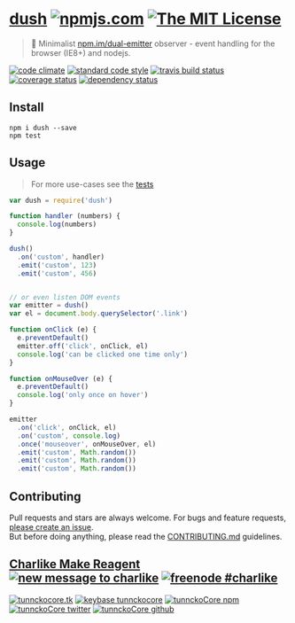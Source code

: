 # [dush][author-www-url] [![npmjs.com][npmjs-img]][npmjs-url] [![The MIT License][license-img]][license-url] 

> :clap: Minimalist [npm.im/dual-emitter][dual-emitter] observer - event handling for the browser (IE8+) and nodejs.

[![code climate][codeclimate-img]][codeclimate-url] [![standard code style][standard-img]][standard-url] [![travis build status][travis-img]][travis-url] [![coverage status][cov-img]][cov-url] [![dependency status][david-img]][david-url]


## Install
```
npm i dush --save
npm test
```


## Usage
> For more use-cases see the [tests](./test.js)

```js
var dush = require('dush')

function handler (numbers) {
  console.log(numbers)
}

dush()
  .on('custom', handler)
  .emit('custom', 123)
  .emit('custom', 456)


// or even listen DOM events
var emitter = dush()
var el = document.body.querySelector('.link')

function onClick (e) {
  e.preventDefault()
  emitter.off('click', onClick, el)
  console.log('can be clicked one time only')
}

function onMouseOver (e) {
  e.preventDefault()
  console.log('only once on hover')
}

emitter
  .on('click', onClick, el)
  .on('custom', console.log)
  .once('mouseover', onMouseOver, el)
  .emit('custom', Math.random())
  .emit('custom', Math.random())
  .emit('custom', Math.random())
```


## Contributing
Pull requests and stars are always welcome. For bugs and feature requests, [please create an issue](https://github.com/tunnckoCore/dush/issues/new).  
But before doing anything, please read the [CONTRIBUTING.md](./CONTRIBUTING.md) guidelines.


## [Charlike Make Reagent](http://j.mp/1stW47C) [![new message to charlike][new-message-img]][new-message-url] [![freenode #charlike][freenode-img]][freenode-url]

[![tunnckocore.tk][author-www-img]][author-www-url] [![keybase tunnckocore][keybase-img]][keybase-url] [![tunnckoCore npm][author-npm-img]][author-npm-url] [![tunnckoCore twitter][author-twitter-img]][author-twitter-url] [![tunnckoCore github][author-github-img]][author-github-url]

[dual-emitter]: https://github.com/tunnckoCore/dual-emitter

[npmjs-url]: https://www.npmjs.com/package/dush
[npmjs-img]: https://img.shields.io/npm/v/dush.svg?label=dush

[license-url]: https://github.com/tunnckoCore/dush/blob/master/LICENSE.md
[license-img]: https://img.shields.io/badge/license-MIT-blue.svg


[codeclimate-url]: https://codeclimate.com/github/tunnckoCore/dush
[codeclimate-img]: https://img.shields.io/codeclimate/github/tunnckoCore/dush.svg

[cov-url]: https://codeclimate.com/github/tunnckoCore/dush
[cov-img]: https://img.shields.io/codeclimate/coverage/github/tunnckoCore/dush.svg

[travis-url]: https://travis-ci.org/tunnckoCore/dush
[travis-img]: https://img.shields.io/travis/tunnckoCore/dush.svg

[coveralls-url]: https://coveralls.io/r/tunnckoCore/dush
[coveralls-img]: https://img.shields.io/coveralls/tunnckoCore/dush.svg

[david-url]: https://david-dm.org/tunnckoCore/dush
[david-img]: https://img.shields.io/david/dev/tunnckoCore/dush.svg

[standard-url]: https://github.com/feross/standard
[standard-img]: https://img.shields.io/badge/code%20style-standard-brightgreen.svg


[author-www-url]: http://www.tunnckocore.tk
[author-www-img]: https://img.shields.io/badge/www-tunnckocore.tk-fe7d37.svg

[keybase-url]: https://keybase.io/tunnckocore
[keybase-img]: https://img.shields.io/badge/keybase-tunnckocore-8a7967.svg

[author-npm-url]: https://www.npmjs.com/~tunnckocore
[author-npm-img]: https://img.shields.io/badge/npm-~tunnckocore-cb3837.svg

[author-twitter-url]: https://twitter.com/tunnckoCore
[author-twitter-img]: https://img.shields.io/badge/twitter-@tunnckoCore-55acee.svg

[author-github-url]: https://github.com/tunnckoCore
[author-github-img]: https://img.shields.io/badge/github-@tunnckoCore-4183c4.svg

[freenode-url]: http://webchat.freenode.net/?channels=charlike
[freenode-img]: https://img.shields.io/badge/freenode-%23charlike-5654a4.svg

[new-message-url]: https://github.com/tunnckoCore/messages
[new-message-img]: https://img.shields.io/badge/send%20me-message-green.svg
